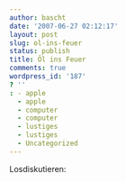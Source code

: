 ```yaml
---
author: bascht
date: '2007-06-27 02:12:17'
layout: post
slug: ol-ins-feuer
status: publish
title: Öl ins Feuer
comments: true
wordpress_id: '187'
? ''
: - apple
  - apple
  - computer
  - computer
  - lustiges
  - lustiges
  - Uncategorized
---
```


Losdiskutieren:




